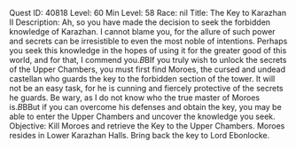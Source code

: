 Quest ID: 40818
Level: 60
Min Level: 58
Race: nil
Title: The Key to Karazhan II
Description: Ah, so you have made the decision to seek the forbidden knowledge of Karazhan. I cannot blame you, for the allure of such power and secrets can be irresistible to even the most noble of intentions. Perhaps you seek this knowledge in the hopes of using it for the greater good of this world, and for that, I commend you.$B$BIf you truly wish to unlock the secrets of the Upper Chambers, you must first find Moroes, the cursed and undead castellan who guards the key to the forbidden section of the tower. It will not be an easy task, for he is cunning and fiercely protective of the secrets he guards. Be wary, as I do not know who the true master of Moroes is.$B$BBut if you can overcome his defenses and obtain the key, you may be able to enter the Upper Chambers and uncover the knowledge you seek.
Objective: Kill Moroes and retrieve the Key to the Upper Chambers. Moroes resides in Lower Karazhan Halls. Bring back the key to Lord Ebonlocke.
